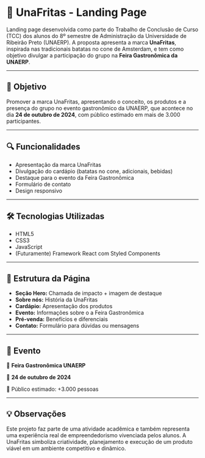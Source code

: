 # 🍟 UnaFritas - Landing Page

Landing page desenvolvida como parte do Trabalho de Conclusão de Curso (TCC) dos alunos do 8º semestre de Administração da Universidade de Ribeirão Preto (UNAERP). A proposta apresenta a marca **UnaFritas**, inspirada nas tradicionais batatas no cone de Amsterdam, e tem como objetivo divulgar a participação do grupo na **Feira Gastronômica da UNAERP**.

---

## 📌 Objetivo

Promover a marca UnaFritas, apresentando o conceito, os produtos e a presença do grupo no evento gastronômico da UNAERP, que acontece no dia **24 de outubro de 2024**, com público estimado em mais de 3.000 participantes.

---

## 🔍 Funcionalidades

- Apresentação da marca UnaFritas
- Divulgação do cardápio (batatas no cone, adicionais, bebidas)
- Destaque para o evento da Feira Gastronômica
- Formulário de contato
- Design responsivo

---

## 🛠️ Tecnologias Utilizadas

- HTML5
- CSS3
- JavaScript
- (Futuramente) Framework React com Styled Components

---

## 🧩 Estrutura da Página

- **Seção Hero:** Chamada de impacto + imagem de destaque
- **Sobre nós:** História da UnaFritas
- **Cardápio:** Apresentação dos produtos
- **Evento:** Informações sobre o a Feira Gastronômica
- **Pré-venda:** Benefícios e diferenciais
- **Contato:** Formulário para dúvidas ou mensagens

---

## 📅 Evento

📍 **Feira Gastronômica UNAERP**

📆 **24 de outubro de 2024**

👥 Público estimado: +3.000 pessoas

---

## 💡 Observações

Este projeto faz parte de uma atividade acadêmica e também representa uma experiência real de empreendedorismo vivenciada pelos alunos. A UnaFritas simboliza criatividade, planejamento e execução de um produto viável em um ambiente competitivo e dinâmico.
